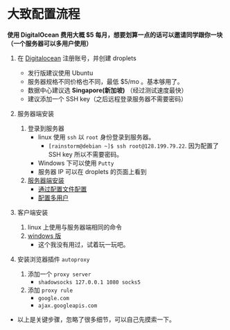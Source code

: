 # 大致配置流程

**使用 DigitalOcean 费用大概 $5 每月，想要划算一点的话可以邀请同学跟你一块（一个服务器可以多用户使用）**

1. 在 [Digitalocean](https://www.digitalocean.com/) 注册账号，并创建 droplets
    - 发行版建议使用 Ubuntu
    - 服务器规格不同价格也不同，最低 $5/mo 。基本够用了。
    - 数据中心建议选 **Singapore(新加坡)** （经过测试速度最快）
    - 建议添加一个 SSH key（之后远程登录服务器不需要密码）

1. 服务器端安装
    1. 登录到服务器
        - linux 使用 `ssh` 以 `root` 身份登录到服务器。
            - `[rainstorm@debian ~]$ ssh root@128.199.79.22`. 因为配置了 SSH key 所以不需要密码。
        - Windows 下可以使用 `Putty`
        - 服务器 IP 可以在 droplets 的页面上看到
    1. [服务器端安装](https://github.com/shadowsocks/shadowsocks/wiki/Shadowsocks-%E4%BD%BF%E7%94%A8%E8%AF%B4%E6%98%8E)
        - [通过配置文件配置](https://github.com/shadowsocks/shadowsocks/wiki/Configuration-via-Config-File)
        - [配置多用户](https://github.com/shadowsocks/shadowsocks/wiki/Configure-Multiple-Users)
1. 客户端安装
    1. linux 上使用与服务器端相同的命令
    1. [windows 版](https://github.com/shadowsocks/shadowsocks-windows/releases)
        - 这个我没有用过，试着玩一玩吧。

1. 安装浏览器插件 `autoproxy`
    1. 添加一个 `proxy server`
        - `shadowsocks 127.0.0.1 1080 socks5`
    1. 添加 `proxy rule`
        - `google.com`
        - `ajax.googleapis.com`


- 以上是关键步骤，忽略了很多细节，可以自己先摸索一下。
